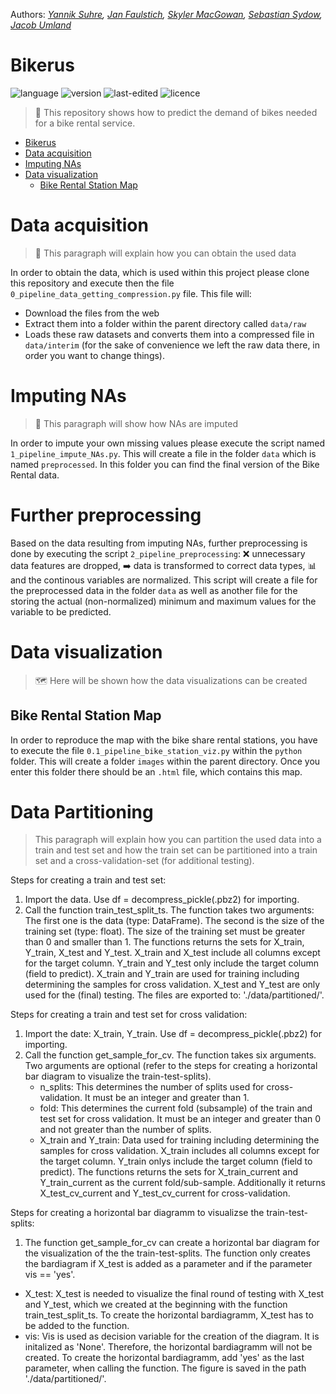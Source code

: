 Authors: *[Yannik Suhre](https://github.com/yanniksuhre), [Jan Faulstich](https://github.com/TazTornadoo), [Skyler MacGowan](https://github.com/Schuyler-lab), [Sebastian Sydow](https://gitlab.com/sydow), [Jacob Umland](https://gitlab.com/jacobumland)*

# Bikerus

![language](https://img.shields.io/badge/language-Python%20%7C%20Docker-blue)
![version](https://img.shields.io/badge/version-v0.0.1-yellow)
![last-edited](https://img.shields.io/badge/last%20edited-28.10.2020-green)
![licence](https://img.shields.io/badge/licence-GPLv3-red)

> 🚴 This repository shows how to predict the demand of bikes needed for a bike rental service.

- [Bikerus](#bikerus)
- [Data acquisition](#data-acquisition)
- [Imputing NAs](#imputing-nas)
- [Data visualization](#data-visualization)
  - [Bike Rental Station Map](#bike-rental-station-map)

# Data acquisition

> 💾 This paragraph will explain how you can obtain the used data

In order to obtain the data, which is used within this project please clone this repository and execute then the file `0_pipeline_data_getting_compression.py` file. This file will:
- Download the files from the web
- Extract them into a folder within the parent directory called `data/raw`
- Loads these raw datasets and converts them into a compressed file in `data/interim` (for the sake of convenience we left the raw data there, in order you want to change things).

# Imputing NAs

> 🥋 This paragraph will show how NAs are imputed

In order to impute your own missing values please execute the script named `1_pipeline_impute_NAs.py`. This will create a file in the folder `data` which is named `preprocessed`. In this folder you can find the final version of the Bike Rental data.

# Further preprocessing

Based on the data resulting from imputing NAs, further preprocessing is done by executing the script `2_pipeline_preprocessing`: ❌ unnecessary data features are dropped, ➡️ data is transformed to correct data types, 📊 and the continous variables are normalized. This script will create a file for the preprocessed data in the folder `data` as well as another file for the storing the actual (non-normalized) minimum and maximum values for the variable to be predicted.

# Data visualization

> 🗺️ Here will be shown how the data visualizations can be created

## Bike Rental Station Map

In order to reproduce the map with the bike share rental stations, you have to execute the file `0.1_pipeline_bike_station_viz.py` within the `python` folder. This will create a folder `images` within the parent directory. Once you enter this folder there should be an `.html` file, which contains this map.

# Data Partitioning

> This paragraph will explain how you can partition the used data into a train and test set and how the
train set can be partitioned into a train set and a cross-validation-set (for additional testing).

Steps for creating a train and test set:
1. Import the data. Use df = decompress_pickle(<path>.pbz2) for importing.
2. Call the function train_test_split_ts. 
    The function takes two arguments: The first one is the data (type: DataFrame). The second is the size of the training set (type: float). The size of the training set must be greater than 0 and smaller than 1.
    The functions returns the sets for X_train, Y_train, X_test and Y_test. X_train and X_test include all columns except for the target column. Y_train and Y_test only include the target column (field to predict). X_train and Y_train are used for training including determining the samples for cross validation. X_test and Y_test are only used for the (final) testing. The files are exported to: './data/partitioned/'.

Steps for creating a train and test set for cross validation:
1. Import the date: X_train, Y_train. Use df = decompress_pickle(<path>.pbz2) for importing.
2. Call the function get_sample_for_cv.
    The function takes six arguments. Two arguments are optional (refer to the steps for creating a horizontal bar diagram to visualize the train-test-splits). 
    - n_splits: This determines the number of splits used for cross-validation. It must be an integer and greater than 1.
    - fold: This determines the current fold (subsample) of the train and test set for cross validation.
      It must be an integer and greater than 0 and not greater than the number of splits.
    - X_train and Y_train: Data used for training including determining the samples for cross validation. X_train includes all columns except for the target column. Y_train onlys include the target column (field to predict).
    The functions returns the sets for X_train_current and Y_train_current as the current fold/sub-sample. Additionally it returns X_test_cv_current and Y_test_cv_current for cross-validation.

Steps for creating a horizontal bar diagramm to visualizse the train-test-splits:
1. The function get_sample_for_cv can create a horizontal bar diagram for the visualization of the
the train-test-splits. The function only creates the bardiagram if X_test is added as a parameter and if the parameter vis == 'yes'.
- X_test: X_test is needed to visualize the final round of testing with X_test and Y_test, which we created at the beginning with the function train_test_split_ts. To create the horizontal bardiagramm, X_test has to be added to the function.
- vis: Vis is used as decision variable for the creation of the diagram. It is initalized as 'None'. Therefore, the horizontal bardiagramm will not be created. To create the horizontal bardiagramm, add 'yes' as the last parameter, when calling the function. The figure is saved in the path './data/partitioned/'.
